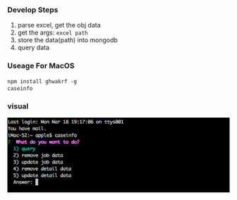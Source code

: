 ### Develop Steps
1. parse excel, get the obj data
2. get the args: `excel path`
3. store the data(path) into mongodb
4. query data

### Useage For MacOS
```
npm install ghwakrf -g  
caseinfo
```
### visual
![](./imgs/1.png)

